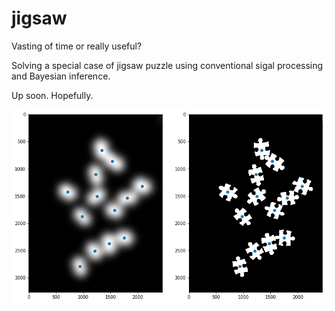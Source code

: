 # jigsaw

Vasting of time or really useful?

Solving a special case of jigsaw puzzle using conventional sigal processing and Bayesian inference. 

Up soon. Hopefully. 

![Teaser](https://github.com/TobbeTripitaka/jigsaw/blob/master/fig/jigsaw.png?raw=true)

